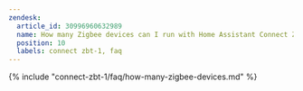 ```yaml
---
zendesk:
  article_id: 30996960632989
  name: How many Zigbee devices can I run with Home Assistant Connect ZBT-1?
  position: 10
  labels: connect zbt-1, faq
---
```


{% include "connect-zbt-1/faq/how-many-zigbee-devices.md" %}
